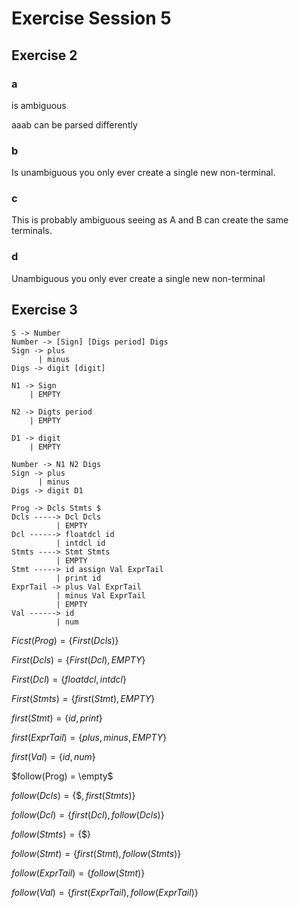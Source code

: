 # Exercise Session 5
## Exercise 2
### a
is ambiguous

aaab can be parsed differently

### b
Is unambiguous you only ever create a single new non-terminal.

### c
This is probably ambiguous seeing as A and B can create the same terminals.

### d
Unambiguous you only ever create a single new non-terminal

## Exercise 3
```
S -> Number
Number -> [Sign] [Digs period] Digs
Sign -> plus
      | minus
Digs -> digit [digit]

N1 -> Sign
    | EMPTY

N2 -> Digts period
    | EMPTY

D1 -> digit
    | EMPTY

Number -> N1 N2 Digs
Sign -> plus
      | minus
Digs -> digit D1
```

```
Prog -> Dcls Stmts $
Dcls -----> Dcl Dcls
          | EMPTY
Dcl ------> floatdcl id
          | intdcl id
Stmts ----> Stmt Stmts
          | EMPTY
Stmt -----> id assign Val ExprTail
          | print id
ExprTail -> plus Val ExprTail
          | minus Val ExprTail
          | EMPTY
Val ------> id
          | num
```

$Ficst(Prog) = \{First(Dcls)\}$

$First(Dcls) = \{First(Dcl), EMPTY\}$

$First(Dcl) = \{floatdcl, intdcl\}$

$First(Stmts) = \{first(Stmt), EMPTY\}$

$first(Stmt) = \{id, print\}$

$first(ExprTail) = \{plus, minus, EMPTY\}$

$first(Val) = \{id, num\}$

$follow(Prog) = \empty$

$follow(Dcls) = \{\$,first(Stmts)\}$

$follow(Dcl) = \{first(Dcl), follow(Dcls)\}$

$follow(Stmts) = \{\$\}$

$follow(Stmt) = \{first(Stmt), follow(Stmts)\}$

$follow(ExprTail) = \{follow(Stmt)\}$

$follow(Val) = \{first(ExprTail), follow(ExprTail)\}$
